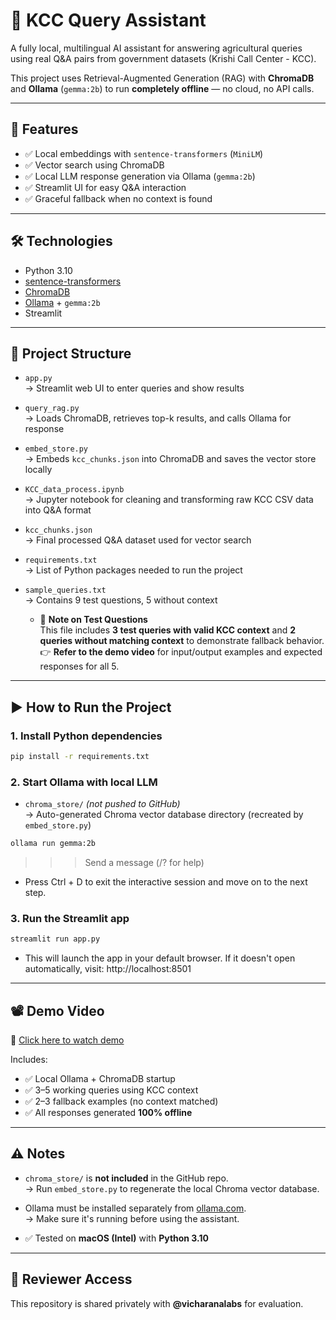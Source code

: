 # 🌾 KCC Query Assistant

A fully local, multilingual AI assistant for answering agricultural queries using real Q&A pairs from government datasets (Krishi Call Center - KCC).

This project uses Retrieval-Augmented Generation (RAG) with **ChromaDB** and **Ollama** (`gemma:2b`) to run **completely offline** — no cloud, no API calls.

---

## 🚀 Features

- ✅ Local embeddings with `sentence-transformers` (`MiniLM`)
- ✅ Vector search using ChromaDB
- ✅ Local LLM response generation via Ollama (`gemma:2b`)
- ✅ Streamlit UI for easy Q&A interaction
- ✅ Graceful fallback when no context is found

---

## 🛠️ Technologies

- Python 3.10
- [sentence-transformers](https://www.sbert.net/)
- [ChromaDB](https://www.trychroma.com/)
- [Ollama](https://ollama.com/) + `gemma:2b`
- Streamlit

---

## 📂 Project Structure
- `app.py`  
  → Streamlit web UI to enter queries and show results

- `query_rag.py`  
  → Loads ChromaDB, retrieves top-k results, and calls Ollama for response

- `embed_store.py`  
  → Embeds `kcc_chunks.json` into ChromaDB and saves the vector store locally

- `KCC_data_process.ipynb`  
  → Jupyter notebook for cleaning and transforming raw KCC CSV data into Q&A format

- `kcc_chunks.json`  
  → Final processed Q&A dataset used for vector search

- `requirements.txt`  
  → List of Python packages needed to run the project

- `sample_queries.txt`  
  → Contains 9 test questions, 5 without context  
    - 🧪 **Note on Test Questions**  
      This file includes **3 test queries with valid KCC context** and **2 queries without matching context** to demonstrate fallback behavior.  
      👉 **Refer to the demo video** for input/output examples and expected responses for all 5.


---

## ▶️ How to Run the Project

### 1. Install Python dependencies

```bash
pip install -r requirements.txt
```

### 2. Start Ollama with local LLM

- `chroma_store/` *(not pushed to GitHub)*  
  → Auto-generated Chroma vector database directory (recreated by `embed_store.py`)

```bash
ollama run gemma:2b
```
>>> Send a message (/? for help)

- Press Ctrl + D to exit the interactive session and move on to the next step.


### 3. Run the Streamlit app

```bash
streamlit run app.py
```

- This will launch the app in your default browser.
If it doesn't open automatically, visit: http://localhost:8501

---

## 📽️ Demo Video  
🔗 [Click here to watch demo](https://drive.google.com/file/d/1hglyiJi6P-5Uyz4OPLm6l1qOybW-3vSn/view?usp=sharing)  <!-- Replace # with actual video link -->

Includes:
- ✅ Local Ollama + ChromaDB startup
- ✅ 3–5 working queries using KCC context
- ✅ 2–3 fallback examples (no context matched)
- ✅ All responses generated **100% offline**

---

## ⚠️ Notes

- `chroma_store/` is **not included** in the GitHub repo.  
  → Run `embed_store.py` to regenerate the local Chroma vector database.

- Ollama must be installed separately from [ollama.com](https://ollama.com).  
  → Make sure it's running before using the assistant.

- ✅ Tested on **macOS (Intel)** with **Python 3.10**

---

## 👥 Reviewer Access

This repository is shared privately with **@vicharanalabs** for evaluation.





